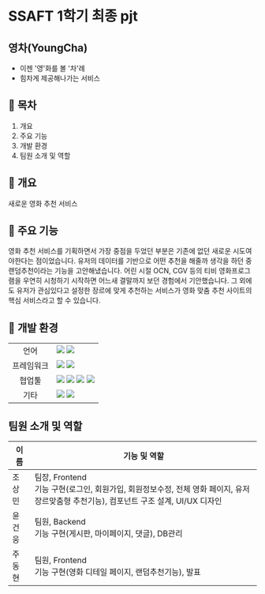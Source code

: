 # SSAFT 1학기 최종 pjt
## 영차(YoungCha) 
- 이젠 '영'화를 볼 '차'례
- 힘차게 제공해나가는 서비스
## :page_with_curl: 목차
1. 개요
2. 주요 기능
3. 개발 환경
4. 팀원 소개 및 역할
## :pushpin: 개요
새로운 영화 추천 서비스
## :gem: 주요 기능
영화 추천 서비스를 기획하면서 가장 중점을 두었던 부분은 기존에 없던 새로운 시도여야한다는 점이었습니다. 
유저의 데이터를 기반으로 어떤 추천을 해줄까 생각을 하던 중 랜덤추천이라는 기능을 고안해냈습니다.
어린 시절 OCN, CGV 등의 티비 영화프로그램을 우연히 시청하기 시작하면 어느새 결말까지 보던 경험에서 기안했습니다. 
그 외에도 유저가 관심있다고 설정한 장르에 맞게 추천하는 서비스가 영화 맞춤 추천 사이트의 핵심 서비스라고 할 수 있습니다.
## :scroll: 개발 환경
<table>
<tr>
 <td align="center">언어</td>
 <td>
    <img src="https://img.shields.io/badge/python-3670A0?style=for-the-badge&logo=python&logoColor=ffdd54"/>
  <img src="https://img.shields.io/badge/JavaScript-F7DF1E?style=for-the-badge&logo=JavaScript&logoColor=ffffff"/>
 </td>
</tr>
<tr>
 <td align="center">프레임워크</td>
 <td>
	<img src="https://img.shields.io/badge/Vue-61DAFB?style=for-the-badge&logo=vuedotjs&logoColor=ffffff"/>
   <img src="https://img.shields.io/badge/django-%23092E20.svg?style=for-the-badge&logo=django&logoColor=white"/>
 </td>
</tr>
<tr>
</tr>
<tr>
</tr>
<tr>
 <td align="center">협업툴</td>
 <td>
  <img src="https://img.shields.io/badge/Git-F05032?style=for-the-badge&logo=Git&logoColor=white"/>
  <img src="https://img.shields.io/badge/GitHub-181717?style=for-the-badge&logo=GitHub&logoColor=white"/> 
  <img src="https://img.shields.io/badge/Gitlab-FC6D26?style=for-the-badge&logo=Gitlab&logoColor=white"/> 
  <img src="https://img.shields.io/badge/Mattermost-0058CC?style=for-the-badge&logo=Mattermost&logoColor=white"/> 
 </td>
</tr>
<tr>
 <td align="center">기타</td>
 <td>
  <img src="https://img.shields.io/badge/Notion-000000?style=for-the-badge&logo=Notion&logoColor=white"/> 
  <img src="https://img.shields.io/badge/postman-FF6C37?style=for-the-badge&logo=postman&logoColor=white"/>
 </td>
</tr>
</table>

## 팀원 소개 및 역할

| 이름   | 기능 및 역할 |
| ----|--------------------------------------------------------------------------- |
| 조상민 |  팀장, Frontend </br> 기능 구현(로그인, 회원가입, 회원정보수정, 전체 영화 페이지, 유저 장르맞춤형 추천기능), 컴포넌트 구조 설계, UI/UX 디자인 |
| 윤건웅 |  팀원, Backend </br> 기능 구현(게시판, 마이페이지, 댓글), DB관리 |
| 주동현 |  팀원, Frontend </br> 기능 구현(영화 디테일 페이지, 랜덤추천기능), 발표 |
